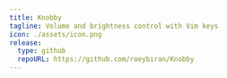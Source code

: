 ```yaml
---
title: Knobby
tagline: Volume and brightness control with Vim keys
icon: ./assets/icon.png
release:
  type: github
  repoURL: https://github.com/roeybiran/Knobby
---
```

